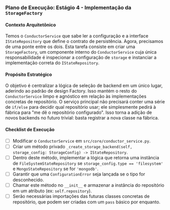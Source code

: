 ### Plano de Execução: Estágio 4 - Implementação da `StorageFactory`

#### Contexto Arquitetônico

Temos o `ConductorService` que sabe ler a configuração e a interface `IStateRepository` que define o contrato de persistência. Agora, precisamos de uma ponte entre os dois. Esta tarefa consiste em criar uma `StorageFactory`, um componente interno do `ConductorService` cuja única responsabilidade é inspecionar a configuração de `storage` e instanciar a implementação correta do `IStateRepository`.

#### Propósito Estratégico

O objetivo é centralizar a lógica de seleção de backend em um único lugar, aderindo ao padrão de design Factory. Isso mantém o resto do `ConductorService` limpo e agnóstico em relação às implementações concretas de repositório. O serviço principal não precisará conter uma série de `if/else` para decidir qual repositório usar; ele simplesmente pedirá à fábrica para "me dê o repositório configurado". Isso torna a adição de novos backends no futuro trivial: basta registrar a nova classe na fábrica.

#### Checklist de Execução

- [ ] Modificar o `ConductorService` em `src/core/conductor_service.py`.
- [ ] Criar um método privado `_create_storage_backend(self, storage_config: StorageConfig) -> IStateRepository`.
- [ ] Dentro deste método, implementar a lógica que retorna uma instância de `FileSystemStateRepository` se `storage_config.type == 'filesystem'` e `MongoStateRepository` se for `'mongodb'`.
- [ ] Garantir que uma `ConfigurationError` seja lançada se o tipo for desconhecido.
- [ ] Chamar este método no `__init__` e armazenar a instância do repositório em um atributo (ex: `self.repository`).
- [ ] Serão necessárias importações das futuras classes concretas de repositório, que podem ser criadas com um `pass` básico por enquanto.
